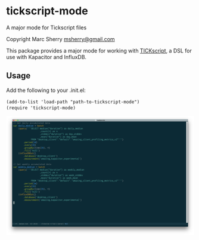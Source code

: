 # tickscript-mode
A major mode for Tickscript files

Copyright Marc Sherry <msherry@gmail.com>

This package provides a major mode for working with
[TICKscript](https://docs.influxdata.com/kapacitor/v1.3/tick/), a DSL for use
with Kapacitor and InfluxDB.

## Usage

Add the following to your .init.el:

```elisp
(add-to-list 'load-path "path-to-tickscript-mode")
(require 'tickscript-mode)
```

![tickscript-mode](images/tickscript-mode-2.png "tickscript-mode")
